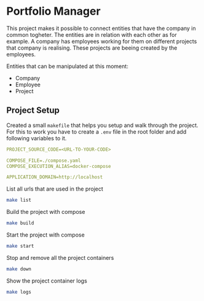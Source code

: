 # Portfolio Manager

This project makes it possible to connect entities that have the company in common togheter. The entities are in relation with each other as for example. A company has employees working for them on different projects that company is realising. These projects are beeing created by the employees.

Entities that can be manipulated at this moment:

- Company
- Employee
- Project

## Project Setup

Created a small `makefile` that helps you setup and walk through the project. For this to work you have to create a `.env` file in the root folder and add following variables to it.

```yaml
PROJECT_SOURCE_CODE=<URL-TO-YOUR-CODE>

COMPOSE_FILE=./compose.yaml
COMPOSE_EXECUTION_ALIAS=docker-compose

APPLICATION_DOMAIN=http://localhost
```

List all urls that are used in the project

```bash
make list
```

Build the project with compose

```bash
make build
```

Start the project with compose

```bash
make start
```

Stop and remove all the project containers

```bash
make down
```

Show the project container logs

```bash
make logs
```
